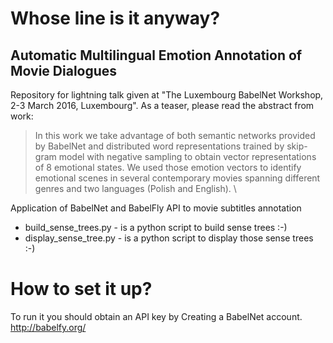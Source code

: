 # Whose line is it anyway?
## Automatic Multilingual Emotion Annotation of Movie Dialogues

Repository for lightning talk given at "The Luxembourg BabelNet Workshop, 2-3 March 2016, Luxembourg".
As a teaser, please read the abstract from work:

> In this work we take advantage of both semantic networks provided by BabelNet  and distributed word representations trained by skip-gram model with negative sampling to obtain vector representations of 8 emotional states. We used those emotion vectors to identify emotional scenes in several contemporary movies spanning different genres and two languages (Polish and English). \\ 

Application of BabelNet and BabelFly API to movie subtitles annotation

* build_sense_trees.py  - is a python script to build sense trees :-)
* display_sense_tree.py - is a python script to display those sense trees :-)
 
# How to set it up?
To run it you should obtain an API key by Creating a BabelNet account. 
http://babelfy.org/
